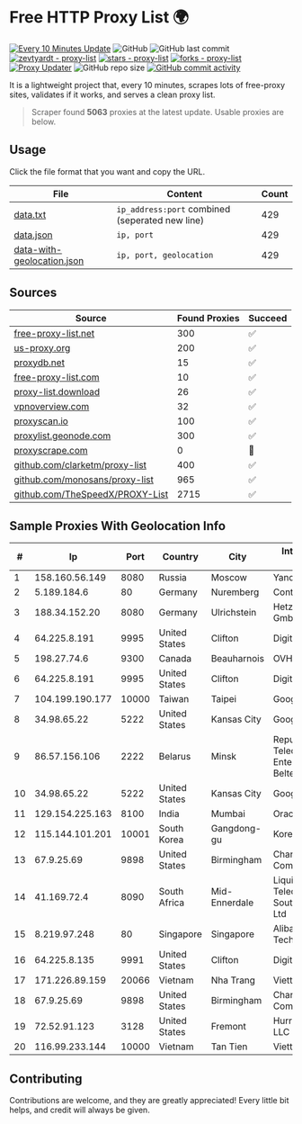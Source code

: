 
# Free HTTP Proxy List 🌍

[![Every 10 Minutes Update](https://github.com/mertguvencli/http-proxy-list/actions/workflows/main.yml/badge.svg?branch=main)](https://github.com/mertguvencli/http-proxy-list/actions/workflows/main.yml)
![GitHub](https://img.shields.io/github/license/mertguvencli/http-proxy-list)
![GitHub last commit](https://img.shields.io/github/last-commit/mertguvencli/http-proxy-list)
[![zevtyardt - proxy-list](https://img.shields.io/static/v1?label=zevtyardt&message=proxy-list&color=blue&logo=github)](https://github.com/zevtyardt/proxy-list "Go to GitHub repo")
[![stars - proxy-list](https://img.shields.io/github/stars/zevtyardt/proxy-list?style=social)](https://github.com/zevtyardt/proxy-list)
[![forks - proxy-list](https://img.shields.io/github/forks/zevtyardt/proxy-list?style=social)](https://github.com/zevtyardt/proxy-list)
[![Proxy Updater](https://github.com/zevtyardt/proxy-list/workflows/Proxy%20Updater/badge.svg)](https://github.com/zevtyardt/proxy-list/actions?query=workflow:"Proxy+Updater")
![GitHub repo size](https://img.shields.io/github/repo-size/zevtyardt/proxy-list)
[![GitHub commit activity](https://img.shields.io/github/commit-activity/m/zevtyardt/proxy-list?logo=commits)](https://github.com/zevtyardt/proxy-list/commits/main)

It is a lightweight project that, every 10 minutes, scrapes lots of free-proxy sites, validates if it works, and serves a clean proxy list.

> Scraper found **5063** proxies at the latest update. Usable proxies are below.

## Usage

Click the file format that you want and copy the URL.

|File|Content|Count|
|----|-------|-----|
|[data.txt](https://raw.githubusercontent.com/mertguvencli/http-proxy-list/main/proxy-list/data.txt)|`ip_address:port` combined (seperated new line)|429|
|[data.json](https://raw.githubusercontent.com/mertguvencli/http-proxy-list/main/proxy-list/data.json)|`ip, port`|429|
|[data-with-geolocation.json](https://raw.githubusercontent.com/mertguvencli/http-proxy-list/main/proxy-list/data-with-geolocation.json)|`ip, port, geolocation`|429|

## Sources

|Source|Found Proxies|Succeed|
|------|-------------|-------|
|[free-proxy-list.net](https://free-proxy-list.net)|300|✅|
|[us-proxy.org](https://www.us-proxy.org)|200|✅|
|[proxydb.net](http://proxydb.net)|15|✅|
|[free-proxy-list.com](https://free-proxy-list.com/?page=&port=&type%5B%5D=http&type%5B%5D=https&up_time=0&search=Search)|10|✅|
|[proxy-list.download](https://www.proxy-list.download/HTTP)|26|✅|
|[vpnoverview.com](https://vpnoverview.com/privacy/anonymous-browsing/free-proxy-servers)|32|✅|
|[proxyscan.io](https://www.proxyscan.io)|100|✅|
|[proxylist.geonode.com](https://proxylist.geonode.com/api/proxy-list?limit=300&page=1&sort_by=lastChecked&sort_type=desc&protocols=http,https)|300|✅|
|[proxyscrape.com](https://api.proxyscrape.com/v2/?request=displayproxies&protocol=http&timeout=10000&country=all&ssl=all&anonymity=all)|0|🚫|
|[github.com/clarketm/proxy-list](https://raw.githubusercontent.com/clarketm/proxy-list/master/proxy-list-raw.txt)|400|✅|
|[github.com/monosans/proxy-list](https://raw.githubusercontent.com/monosans/proxy-list/main/proxies/http.txt)|965|✅|
|[github.com/TheSpeedX/PROXY-List](https://raw.githubusercontent.com/TheSpeedX/PROXY-List/master/http.txt)|2715|✅|


## Sample Proxies With Geolocation Info

|#|Ip|Port|Country|City|Internet Service Provider|
|-|--|----|-------|----|-------------------------|
|1|158.160.56.149|8080|Russia|Moscow|Yandex.Cloud LLC|
|2|5.189.184.6|80|Germany|Nuremberg|Contabo GmbH|
|3|188.34.152.20|8080|Germany|Ulrichstein|Hetzner Online GmbH|
|4|64.225.8.191|9995|United States|Clifton|DigitalOcean, LLC|
|5|198.27.74.6|9300|Canada|Beauharnois|OVH SAS|
|6|64.225.8.191|9995|United States|Clifton|DigitalOcean, LLC|
|7|104.199.190.177|10000|Taiwan|Taipei|Google LLC|
|8|34.98.65.22|5222|United States|Kansas City|Google LLC|
|9|86.57.156.106|2222|Belarus|Minsk|Republican Unitary Telecommunication Enterprise Beltelecom|
|10|34.98.65.22|5222|United States|Kansas City|Google LLC|
|11|129.154.225.163|8100|India|Mumbai|Oracle Corporation|
|12|115.144.101.201|10001|South Korea|Gangdong-gu|Korea Telecom|
|13|67.9.25.69|9898|United States|Birmingham|Charter Communications|
|14|41.169.72.4|8090|South Africa|Mid-Ennerdale|Liquid Telecommunications South Africa (Pty) Ltd|
|15|8.219.97.248|80|Singapore|Singapore|Alibaba (US) Technology Co., Ltd.|
|16|64.225.8.135|9991|United States|Clifton|DigitalOcean, LLC|
|17|171.226.89.159|20066|Vietnam|Nha Trang|Viettel Corporation|
|18|67.9.25.69|9898|United States|Birmingham|Charter Communications|
|19|72.52.91.123|3128|United States|Fremont|Hurricane Electric LLC|
|20|116.99.233.144|10000|Vietnam|Tan Tien|Viettel Corporation|



## Contributing

Contributions are welcome, and they are greatly appreciated! Every
little bit helps, and credit will always be given.

